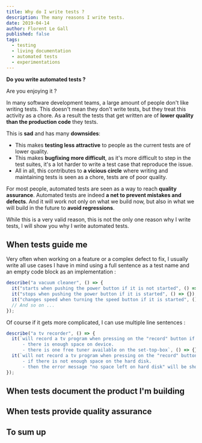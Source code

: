 ```yaml
---
title: Why do I write tests ?
description: The many reasons I write tests.
date: 2019-04-14
author: Florent Le Gall
published: false
tags:
  - testing
  - living documentation
  - automated tests
  - experimentations
---
```


**Do you write automated tests ?**

Are you enjoying it ?

In many software development teams, a large amount of people don't like writing tests. This doesn't mean they don't write tests, but they treat this activity as a chore. As a result the tests that get written are of **lower quality than the production code** they tests.

This is **sad** and has many **downsides**:

- This makes **testing less attractive** to people as the current tests are of lower quality.
- This makes **bugfixing more difficult**, as it's more difficult to step in the test suites, it's a lot harder to write a test case that reproduce the issue.
- All in all, this contributes to **a vicious circle** where writing and maintaining tests is seen as a chore, tests are of poor quality.

For most people, automated tests are seen as a way to reach **quality assurance**. Automated tests are indeed **a net to prevent mistakes and defects**. And it will work not only on what we build now, but also in what we will build in the future to **avoid regressions**.

While this is a very valid reason, this is not the only one reason why I write tests, I will show you why I write automated tests.

## When tests guide me

Very often when working on a feature or a complex defect to fix, I usually write all use cases I have in mind using a full sentence as a test name and an empty code block as an implementation :

```js
describe("a vacuum cleaner", () => {
  it("starts when pushing the power button if it is not started", () => {});
  it("stops when pushing the power button if it is started", () => {});
  it("changes speed when turning the speed button if it is started", () => {});
  // And so on ...
});
```

Of course if it gets more complicated, I can use multiple line sentences :

```js
describe("a tv recorder", () => {
  it(`will record a tv program when pressing on the "record" button if : 
      - there is enough space on device.
      - there is one free tuner available on the set-top-box`, () => {});
  it(`will not record a tv program when pressing on the "record" button 
      - if there is not enough space on the hard disk.
      - then the error message "no space left on hard disk" will be shown.`, () => {});
});
```

## When tests document the product I'm building

## When tests provide quality assurance

## To sum up
